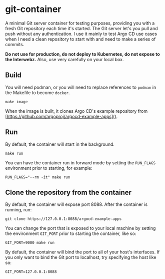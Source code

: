 # git-container

A minimal Git server container for testing purposes, providing you with a fresh Git repository each time it's started. The Git server let's you pull and push without any authentication. I use it mainly to test Argo CD use cases when I need a clean repository to start with and need to make a series of commits.

**Do not use for production, do not deploy to Kubernetes, do not expose to the Interwebz.** Also, use very carefully on your local box.

## Build

You will need podman, or you will need to replace references to `podman` in the Makefile to become `docker`.

```
make image
```

When the image is built, it clones Argo CD's example repository from [https://github.com/argoproj/argocd-example-apps]().

## Run

By default, the container will start in the background.

```
make run
```

You can have the container run in forward mode by setting the `RUN_FLAGS` environment prior to starting, for example:

```
RUN_FLAGS="--rm -it" make run
```

## Clone the repository from the container

By default, the container will expose port 8088. After the container is running, run:

```
git clone https://127.0.0.1:8088/argocd-example-apps
```

You can change the port that is exposed to your local machine by setting the environment `GIT_PORT` prior to starting the container, like so:

```
GIT_PORT=9000 make run
```

By default, the container will bind the port to all of your host's interfaces. If you only want to bind the Git port to localhost, try specifying the host like so:

```
GIT_PORT=127.0.0.1:8088
```
